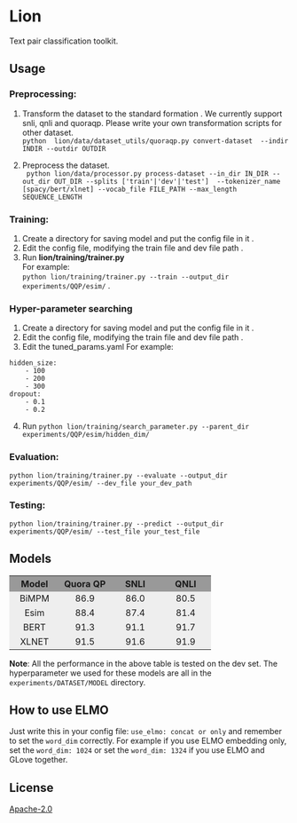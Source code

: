 #  Lion
Text pair classification toolkit.

## Usage

 ### Preprocessing:
 1. Transform the dataset to the standard formation . We currently support snli, qnli and quoraqp. Please write your own transformation scripts for other dataset.  
 `python  lion/data/dataset_utils/quoraqp.py convert-dataset  --indir INDIR --outdir OUTDIR`
 
 2. Preprocess the dataset.  
 ` python lion/data/processor.py process-dataset --in_dir IN_DIR --out_dir OUT_DIR --splits ['train'|'dev'|'test'] 
 --tokenizer_name [spacy/bert/xlnet] --vocab_file FILE_PATH --max_length SEQUENCE_LENGTH`

 ### Training:  
1. Create a directory for saving model and put the config file in it . 
2. Edit the config file, modifying the train file and dev file path . 
3. Run **lion/training/trainer.py**   
For example:  
`python lion/training/trainer.py --train --output_dir experiments/QQP/esim/` . 

### Hyper-parameter searching
1. Create a directory for saving model and put the config file in it . 
2. Edit the config file, modifying the train file and dev file path . 
3. Edit the tuned_params.yaml 
For example:
```
hidden_size:
    - 100
    - 200
    - 300
dropout:
    - 0.1
    - 0.2
```
4. Run `python lion/training/search_parameter.py --parent_dir experiments/QQP/esim/hidden_dim/` 


 ### Evaluation:
 `python lion/training/trainer.py --evaluate --output_dir experiments/QQP/esim/ --dev_file your_dev_path`
 
 ### Testing:
`python lion/training/trainer.py --predict --output_dir experiments/QQP/esim/ --test_file your_test_file`


## Models

<table>
  <tr>
    <th width=25%, bgcolor=#999999 >Model</th> 
    <th width=25%, bgcolor=#999999>Quora QP</th>
    <th width="25%", bgcolor=#999999>SNLI</th>
    <th width="25%", bgcolor=#999999>QNLI</th>
  </tr>
  <tr>
    <td align="center", bgcolor=#eeeeee> BiMPM </td>
    <td align="center", bgcolor=#eeeeee> 86.9 </td>
    <td align="center", bgcolor=#eeeeee> 86.0 </td>
    <td align="center", bgcolor=#eeeeee> 80.5 </td>
  </tr>
  <tr>
    <td align="center", bgcolor=#eeeeee> Esim </td>
    <td align="center", bgcolor=#eeeeee> 88.4 </td>
    <td align="center", bgcolor=#eeeeee> 87.4 </td>
    <td align="center", bgcolor=#eeeeee> 81.4 </td>
  </tr>
<tr>
    <td align="center", bgcolor=#eeeeee> BERT </td>
    <td align="center", bgcolor=#eeeeee> 91.3</td>
    <td align="center", bgcolor=#eeeeee> 91.1 </td>
    <td align="center", bgcolor=#eeeeee> 91.7 </td>
  </tr>
  <tr>
    <td align="center", bgcolor=#eeeeee> XLNET </td>
    <td align="center", bgcolor=#eeeeee> 91.5   </td>
    <td align="center", bgcolor=#eeeeee> 91.6   </td>
    <td align="center", bgcolor=#eeeeee> 91.9  </td>
  </tr>
</table>

**Note**: All the performance in the above table is tested on the dev set. The hyperparameter we used for these models
 are all in the `experiments/DATASET/MODEL` directory.

## How to use ELMO

Just write this in your config file: `use_elmo: concat or only` and remember to set the `word_dim` correctly. 
For example if you use ELMO embedding only, set the `word_dim: 1024` or set the `word_dim: 1324` if you use ELMO and GLove together.

## License

[Apache-2.0](https://opensource.org/licenses/Apache-2.0)
